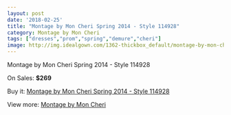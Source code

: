 ```yaml
---
layout: post
date: '2018-02-25'
title: "Montage by Mon Cheri Spring 2014 - Style 114928"
category: Montage by Mon Cheri
tags: ["dresses","prom","spring","demure","cheri"]
image: http://img.idealgown.com/1362-thickbox_default/montage-by-mon-cheri-spring-2014-style-114928.jpg
---
```

Montage by Mon Cheri Spring 2014 - Style 114928

On Sales: **$269**
<a href="https://www.idealgown.com/en/montage-by-mon-cheri/618-montage-by-mon-cheri-spring-2014-style-114928.html"><amp-img layout="responsive" width="600" height="600" src="//img.idealgown.com/1362-thickbox_default/montage-by-mon-cheri-spring-2014-style-114928.jpg" alt="Montage by Mon Cheri Spring 2014 - Style 114928 0" /></a>
<a href="https://www.idealgown.com/en/montage-by-mon-cheri/618-montage-by-mon-cheri-spring-2014-style-114928.html"><amp-img layout="responsive" width="600" height="600" src="//img.idealgown.com/1363-thickbox_default/montage-by-mon-cheri-spring-2014-style-114928.jpg" alt="Montage by Mon Cheri Spring 2014 - Style 114928 1" /></a>

Buy it: [Montage by Mon Cheri Spring 2014 - Style 114928](https://www.idealgown.com/en/montage-by-mon-cheri/618-montage-by-mon-cheri-spring-2014-style-114928.html "Montage by Mon Cheri Spring 2014 - Style 114928")

View more: [Montage by Mon Cheri](https://www.idealgown.com/en/9-montage-by-mon-cheri "Montage by Mon Cheri")